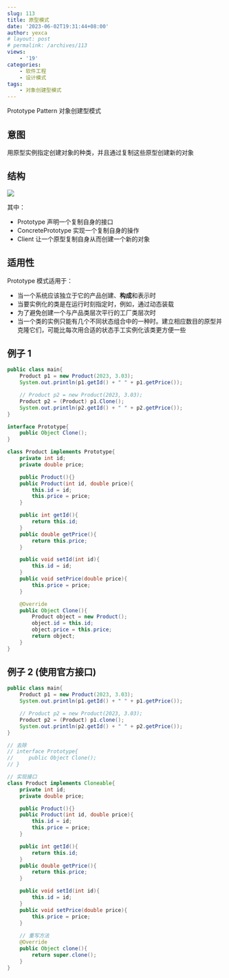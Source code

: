 ```yaml
---
slug: 113
title: 原型模式
date: '2023-06-02T19:31:44+08:00'
author: yexca
# layout: post
# permalink: /archives/113
views:
    - '19'
categories:
    - 软件工程
    - 设计模式
tags:
    - 对象创建型模式
---
```


Prototype Pattern 对象创建型模式

## 意图

用原型实例指定创建对象的种类，并且通过复制这些原型创建新的对象

## 结构

![](https://cdn.statically.io/gh/yexca/image_hosting@master/2023/03-设计模式/原型模式.550t72mfloo0.webp)

其中：

* Prototype 声明一个复制自身的接口
* ConcretePrototype 实现一个复制自身的操作
* Client 让一个原型复制自身从而创建一个新的对象

## 适用性

Prototype 模式适用于：

* 当一个系统应该独立于它的产品创建、**构成**和表示时
* 当要实例化的类是在运行时刻指定时，例如，通过动态装载
* 为了避免创建一个与产品类层次平行的工厂类层次时
* 当一个类的实例只能有几个不同状态组合中的一种时。建立相应数目的原型并克隆它们，可能比每次用合适的状态手工实例化该类更方便一些

## 例子 1

```java
public class main{
    Product p1 = new Product(2023, 3.03);
    System.out.println(p1.getId() + " " + p1.getPrice());

    // Product p2 = new Product(2023, 3.03);
    Product p2 = (Product) p1.Clone();
    System.out.println(p2.getId() + " " + p2.getPrice());
}

interface Prototype{
    public Object Clone();
}

class Product implements Prototype{
    private int id;
    private double price;

    public Product(){}
    public Product(int id, double price){
        this.id = id;
        this.price = price;
    }

    public int getId(){
        return this.id;
    }
    public double getPrice(){
        return this.price;
    }

    public void setId(int id){
        this.id = id;
    }
    public void setPrice(double price){
        this.price = price;
    }

    @Override
    public Object Clone(){
        Product object = new Product();
        object.id = this.id;
        object.price = this.price;
        return object;
    }
}
```

## 例子 2 (使用官方接口)

```java
public class main{
    Product p1 = new Product(2023, 3.03);
    System.out.println(p1.getId() + " " + p1.getPrice());

    // Product p2 = new Product(2023, 3.03);
    Product p2 = (Product) p1.clone();
    System.out.println(p2.getId() + " " + p2.getPrice());
}

// 去除
// interface Prototype{
//     public Object Clone();
// }

// 实现接口
class Product implements Cloneable{
    private int id;
    private double price;

    public Product(){}
    public Product(int id, double price){
        this.id = id;
        this.price = price;
    }

    public int getId(){
        return this.id;
    }
    public double getPrice(){
        return this.price;
    }

    public void setId(int id){
        this.id = id;
    }
    public void setPrice(double price){
        this.price = price;
    }
    
	// 重写方法
    @Override
    public Object clone(){
        return super.clone();
    }
}
```



